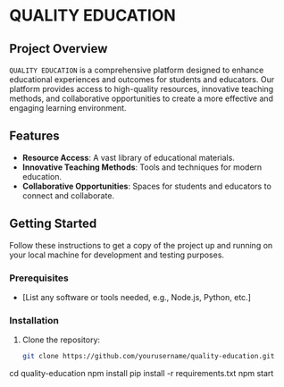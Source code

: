 # QUALITY EDUCATION

## Project Overview

`QUALITY EDUCATION` is a comprehensive platform designed to enhance educational experiences and outcomes for students and educators. Our platform provides access to high-quality resources, innovative teaching methods, and collaborative opportunities to create a more effective and engaging learning environment.

## Features

- **Resource Access**: A vast library of educational materials.
- **Innovative Teaching Methods**: Tools and techniques for modern education.
- **Collaborative Opportunities**: Spaces for students and educators to connect and collaborate.

## Getting Started

Follow these instructions to get a copy of the project up and running on your local machine for development and testing purposes.

### Prerequisites

- [List any software or tools needed, e.g., Node.js, Python, etc.]

### Installation

1. Clone the repository:
   ```bash
   git clone https://github.com/yourusername/quality-education.git
cd quality-education
npm install
pip install -r requirements.txt
npm start
